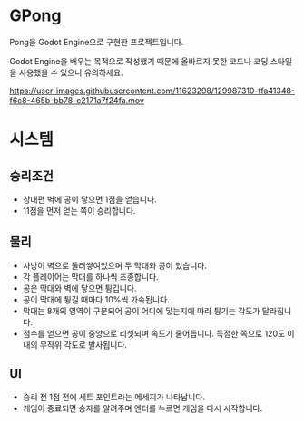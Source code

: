 # GPong
Pong을 Godot Engine으로 구현한 프로젝트입니다. 

Godot Engine을 배우는 목적으로 작성했기 때문에 올바르지 못한 코드나 코딩 스타일을 사용했을 수 있으니 유의하세요.

https://user-images.githubusercontent.com/11623298/129987310-ffa41348-f6c8-465b-bb78-c2171a7f24fa.mov

# 시스템
## 승리조건
- 상대편 벽에 공이 닿으면 1점을 얻습니다.
- 11점을 먼저 얻는 쪽이 승리합니다.

## 물리
- 사방이 벽으로 둘러쌓여있으며 두 막대와 공이 있습니다.
- 각 플레이어는 막대를 하나씩 조종합니다.
- 공은 막대와 벽에 닿으면 튕깁니다.
- 공이 막대에 튕길 때마다 10%씩 가속됩니다.
- 막대는 8개의 영역이 구분되어 공이 어디에 닿는지에 따라 튕기는 각도가 달라집니다.
- 점수를 얻으면 공이 중앙으로 리셋되며 속도가 줄어듭니다. 득점한 쪽으로 120도 이내의 무작위 각도로 발사됩니다.

## UI
- 승리 전 1점 전에 세트 포인트라는 메세지가 나타납니다.
- 게임이 종료되면 승자를 알려주며 엔터를 누르면 게임을 다시 시작합니다.

